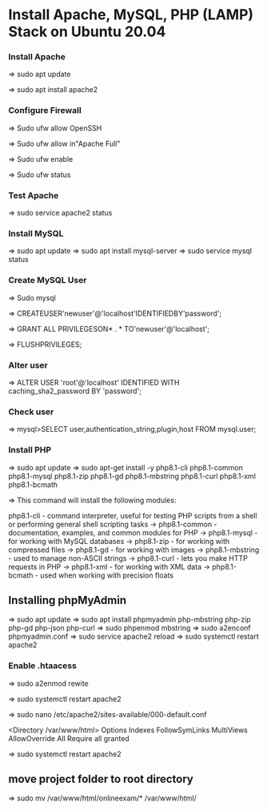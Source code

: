 # Install Apache, MySQL, PHP (LAMP) Stack on Ubuntu 20.04

### Install Apache

=> sudo apt update 

=> sudo apt install apache2

### Configure Firewall

=> Sudo ufw allow OpenSSH

=> Sudo ufw allow in"Apache Full"

=> Sudo ufw enable

=> Sudo ufw status


### Test Apache

=> sudo service apache2 status

### Install MySQL

=> sudo apt update
=> sudo apt install mysql-server
=> sudo service mysql status

### Create MySQL User

=> Sudo mysql

=> CREATEUSER'newuser'@'localhost'IDENTIFIEDBY'password';

=> GRANT ALL PRIVILEGESON* . * TO'newuser'@'localhost';

=> FLUSHPRIVILEGES;

### Alter user

=> ALTER USER 'root'@'localhost' IDENTIFIED WITH caching_sha2_password BY 'password';

### Check user

=> mysql>SELECT user,authentication_string,plugin,host FROM mysql.user;


### Install PHP

=> sudo apt update
=> sudo apt-get install -y php8.1-cli php8.1-common php8.1-mysql php8.1-zip php8.1-gd php8.1-mbstring php8.1-curl php8.1-xml php8.1-bcmath

=> This command will install the following modules:

php8.1-cli - command interpreter, useful for testing PHP scripts from a shell or performing general shell scripting tasks
    -> php8.1-common - documentation, examples, and common modules for PHP
    -> php8.1-mysql - for working with MySQL databases
    -> php8.1-zip - for working with compressed files
    -> php8.1-gd - for working with images
    -> php8.1-mbstring - used to manage non-ASCII strings
    -> php8.1-curl - lets you make HTTP requests in PHP
    -> php8.1-xml - for working with XML data
    -> php8.1-bcmath - used when working with precision floats


## Installing phpMyAdmin

=> sudo apt update 
=> sudo apt install phpmyadmin php-mbstring php-zip php-gd php-json php-curl
=> sudo phpenmod mbstring
=> sudo a2enconf phpmyadmin.conf
=> sudo service apache2 reload
=> sudo systemctl restart apache2

### Enable .htaacess

=> sudo a2enmod rewite

=> sudo systemctl restart apache2

=> sudo nano /etc/apache2/sites-available/000-default.conf

<Directory /var/www/html>
    Options Indexes FollowSymLinks MultiViews
    AllowOverride All
    Require all granted
</Directory>

=> sudo systemctl restart apache2

## move project folder to root directory

=> sudo mv /var/www/html/onlineexam/* /var/www/html/

